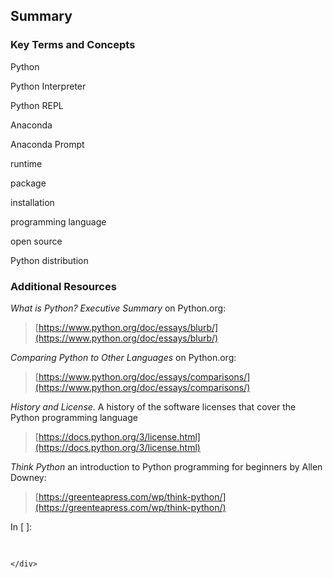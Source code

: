 
## Summary
### Key Terms and Concepts
Python

Python Interpreter

Python REPL

Anaconda

Anaconda Prompt

runtime

package

installation

programming language

open source

Python distribution
### Additional Resources
_What is Python? Executive Summary_ on Python.org: 

 > [https://www.python.org/doc/essays/blurb/](https://www.python.org/doc/essays/blurb/)

_Comparing Python to Other Languages_ on Python.org:

 > [https://www.python.org/doc/essays/comparisons/](https://www.python.org/doc/essays/comparisons/)

_History and License_. A history of the software licenses that cover the Python programming language

 > [https://docs.python.org/3/license.html](https://docs.python.org/3/license.html)

_Think Python_ an introduction to Python programming for beginners by Allen Downey:

 > [https://greenteapress.com/wp/think-python/](https://greenteapress.com/wp/think-python/)
<div class="cell border-box-sizing code_cell rendered">
<div class="input">
<div class="prompt input_prompt">In&nbsp;[&nbsp;]:</div>
<div class="inner_cell">
    <div class="input_area">
<div class=" highlight hl-ipython3"><pre><span></span> 
</pre></div>

    </div>
</div>
</div>

</div>
 

